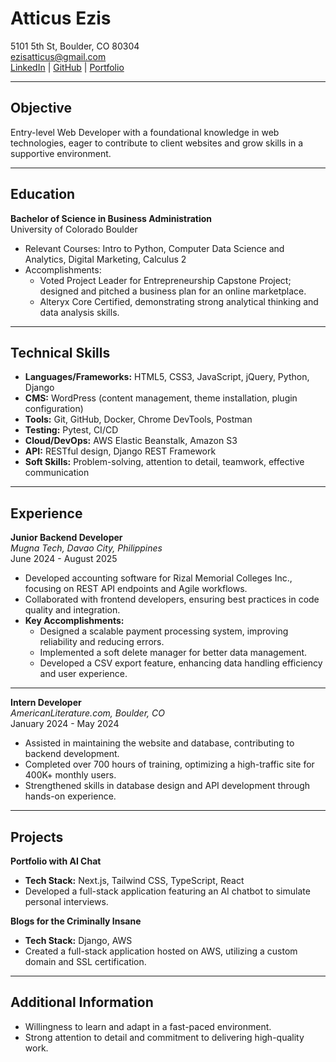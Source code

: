 # Atticus Ezis

5101 5th St, Boulder, CO 80304  
ezisatticus@gmail.com  
[LinkedIn](https://www.linkedin.com/in/atticus-ezis) | [GitHub](https://github.com/atticus-ezis) | [Portfolio](https://next-js-portfolio-git-main-atticus-ezis-projects.vercel.app/)

---

## Objective

Entry-level Web Developer with a foundational knowledge in web technologies, eager to contribute to client websites and grow skills in a supportive environment.

---

## Education

**Bachelor of Science in Business Administration**  
University of Colorado Boulder

- Relevant Courses: Intro to Python, Computer Data Science and Analytics, Digital Marketing, Calculus 2
- Accomplishments:
  - Voted Project Leader for Entrepreneurship Capstone Project; designed and pitched a business plan for an online marketplace.
  - Alteryx Core Certified, demonstrating strong analytical thinking and data analysis skills.

---

## Technical Skills

- **Languages/Frameworks:** HTML5, CSS3, JavaScript, jQuery, Python, Django
- **CMS:** WordPress (content management, theme installation, plugin configuration)
- **Tools:** Git, GitHub, Docker, Chrome DevTools, Postman
- **Testing:** Pytest, CI/CD
- **Cloud/DevOps:** AWS Elastic Beanstalk, Amazon S3
- **API:** RESTful design, Django REST Framework
- **Soft Skills:** Problem-solving, attention to detail, teamwork, effective communication

---

## Experience

**Junior Backend Developer**  
_Mugna Tech, Davao City, Philippines_  
June 2024 - August 2025

- Developed accounting software for Rizal Memorial Colleges Inc., focusing on REST API endpoints and Agile workflows.
- Collaborated with frontend developers, ensuring best practices in code quality and integration.
- **Key Accomplishments:**
  - Designed a scalable payment processing system, improving reliability and reducing errors.
  - Implemented a soft delete manager for better data management.
  - Developed a CSV export feature, enhancing data handling efficiency and user experience.

---

**Intern Developer**  
_AmericanLiterature.com, Boulder, CO_  
January 2024 - May 2024

- Assisted in maintaining the website and database, contributing to backend development.
- Completed over 700 hours of training, optimizing a high-traffic site for 400K+ monthly users.
- Strengthened skills in database design and API development through hands-on experience.

---

## Projects

**Portfolio with AI Chat**

- **Tech Stack:** Next.js, Tailwind CSS, TypeScript, React
- Developed a full-stack application featuring an AI chatbot to simulate personal interviews.

**Blogs for the Criminally Insane**

- **Tech Stack:** Django, AWS
- Created a full-stack application hosted on AWS, utilizing a custom domain and SSL certification.

---

## Additional Information

- Willingness to learn and adapt in a fast-paced environment.
- Strong attention to detail and commitment to delivering high-quality work.

